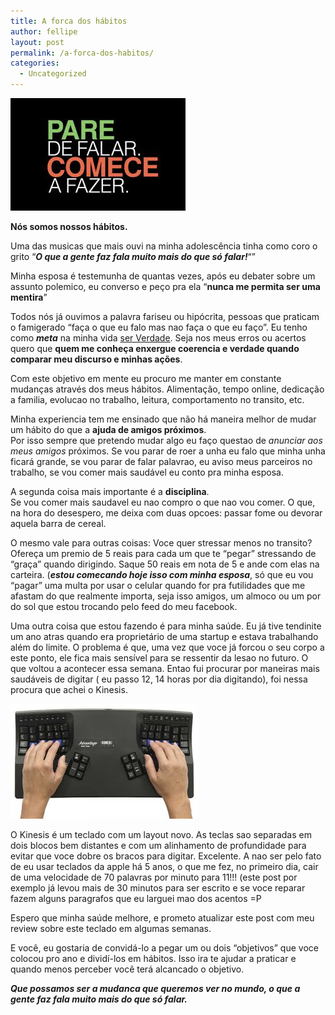 ```yaml
---
title: A forca dos hábitos
author: fellipe
layout: post
permalink: /a-forca-dos-habitos/
categories:
  - Uncategorized
---
```

[<img alt="pare de falar" src="/img/posts/2014/02/pare-de-falar.jpg" width="280" height="180" />][1]

**Nós somos nossos hábitos.**

Uma das musicas que mais ouvi na minha adolescência tinha como coro o grito &#8220;***O que a gente faz fala muito mais do que só falar!***&#8220;&#8221;

Minha esposa é testemunha de quantas vezes, após eu debater sobre um assunto polemico, eu converso e peço pra ela &#8220;**nunca me permita ser uma mentira**&#8221;

Todos nós já ouvimos a palavra fariseu ou hipócrita, pessoas que praticam o famigerado &#8220;faça o que eu falo mas nao faça o que eu faço&#8221;. Eu tenho como ***meta*** na minha vida <span style="text-decoration: underline;">ser Verdade</span>. Seja nos meus erros ou acertos quero que **quem me conheça enxergue coerencia e verdade quando comparar meu discurso e minhas ações**.

Com este objetivo em mente eu procuro me manter em constante mudanças através dos meus hábitos. Alimentação, tempo online, dedicação a familia, evolucao no trabalho, leitura, comportamento no transito, etc.

Minha experiencia tem me ensinado que não há maneira melhor de mudar um hábito do que a **ajuda de amigos próximos**.  
Por isso sempre que pretendo mudar algo eu faço questao de *anunciar aos meus amigos* próximos. Se vou parar de roer a unha eu falo que minha unha ficará grande, se vou parar de falar palavrao, eu aviso meus parceiros no trabalho, se vou comer mais saudável eu conto pra minha esposa.

A segunda coisa mais importante é a **disciplina**.  
Se vou comer mais saudavel eu nao compro o que nao vou comer. O que, na hora do desespero, me deixa com duas opcoes: passar fome ou devorar aquela barra de cereal.

O mesmo vale para outras coisas: Voce quer stressar menos no transito? Ofereça um premio de 5 reais para cada um que te &#8220;pegar&#8221; stressando de &#8220;graça&#8221; quando dirigindo. Saque 50 reais em nota de 5 e ande com elas na carteira. (***estou comecando hoje isso com minha esposa***, só que eu vou &#8220;pagar&#8221; uma multa por usar o celular quando for pra futilidades que me afastam do que realmente importa, seja isso amigos, um almoco ou um por do sol que estou trocando pelo feed do meu facebook.

Uma outra coisa que estou fazendo é para minha saúde. Eu já tive tendinite um ano atras quando era proprietário de uma startup e estava trabalhando além do limite. O problema é que, uma vez que voce já forcou o seu corpo a este ponto, ele fica mais sensível para se ressentir da lesao no futuro. O que voltou a acontecer essa semana. Entao fui procurar por maneiras mais saudáveis de digitar ( eu passo 12, 14 horas por dia digitando), foi nessa procura que achei o Kinesis.

[<img alt="kinesis_corporation_advantage_contoured_keyboard_p3_650x400" src="/img/posts/2014/02/kinesis_corporation_advantage_contoured_keyboard_p3_650x400-300x184.jpg" width="300" height="184" />][2]

O Kinesis é um teclado com um layout novo. As teclas sao separadas em dois blocos bem distantes e com um alinhamento de profundidade para evitar que voce dobre os bracos para digitar. Excelente. A nao ser pelo fato de eu usar teclados da apple há 5 anos, o que me fez, no primeiro dia, cair de uma velocidade de 70 palavras por minuto para 11!!! (este post por exemplo já levou mais de 30 minutos para ser escrito e se voce reparar fazem alguns paragrafos que eu larguei mao dos acentos =P

Espero que minha saúde melhore, e prometo atualizar este post com meu review sobre este teclado em algumas semanas.

E você, eu gostaria de convidá-lo a pegar um ou dois &#8220;objetivos&#8221; que voce colocou pro ano e dividí-los em hábitos. Isso ira te ajudar a praticar e quando menos perceber você terá alcancado o objetivo.

***Que possamos ser a mudanca que queremos ver no mundo, o que a gente faz fala muito mais do que só falar.***

 [1]: /img/posts/2014/02/pare-de-falar.jpg
 [2]: /img/posts/2014/02/kinesis_corporation_advantage_contoured_keyboard_p3_650x400.jpg